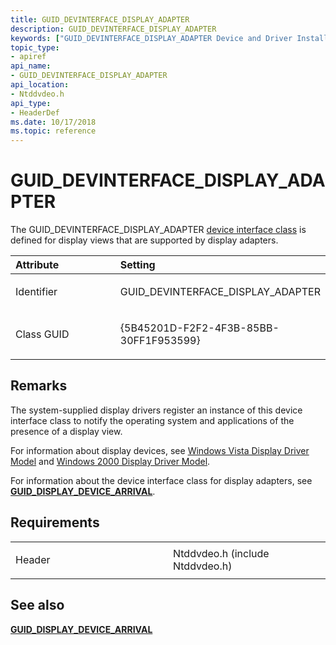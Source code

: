 ```yaml
---
title: GUID_DEVINTERFACE_DISPLAY_ADAPTER
description: GUID_DEVINTERFACE_DISPLAY_ADAPTER
keywords: ["GUID_DEVINTERFACE_DISPLAY_ADAPTER Device and Driver Installation"]
topic_type:
- apiref
api_name:
- GUID_DEVINTERFACE_DISPLAY_ADAPTER
api_location:
- Ntddvdeo.h
api_type:
- HeaderDef
ms.date: 10/17/2018
ms.topic: reference
---
```


# GUID_DEVINTERFACE_DISPLAY_ADAPTER


The GUID_DEVINTERFACE_DISPLAY_ADAPTER [device interface class](./overview-of-device-interface-classes.md) is defined for display views that are supported by display adapters.

<table>
<colgroup>
<col width="50%" />
<col width="50%" />
</colgroup>
<thead>
<tr class="header">
<th align="left">Attribute</th>
<th align="left">Setting</th>
</tr>
</thead>
<tbody>
<tr class="odd">
<td align="left"><p>Identifier</p></td>
<td align="left"><p>GUID_DEVINTERFACE_DISPLAY_ADAPTER</p></td>
</tr>
<tr class="even">
<td align="left"><p>Class GUID</p></td>
<td align="left"><p>{5B45201D-F2F2-4F3B-85BB-30FF1F953599}</p></td>
</tr>
</tbody>
</table>

 

## Remarks

The system-supplied display drivers register an instance of this device interface class to notify the operating system and applications of the presence of a display view.

For information about display devices, see [Windows Vista Display Driver Model](../display/windows-vista-display-driver-model-design-guide.md) and [Windows 2000 Display Driver Model](../display/windows-2000-display-driver-model-design-guide.md).

For information about the device interface class for display adapters, see [**GUID_DISPLAY_DEVICE_ARRIVAL**](guid-display-device-arrival.md).

## Requirements

<table>
<colgroup>
<col width="50%" />
<col width="50%" />
</colgroup>
<tbody>
<tr class="odd">
<td align="left"><p>Header</p></td>
<td align="left">Ntddvdeo.h (include Ntddvdeo.h)</td>
</tr>
</tbody>
</table>

## See also


[**GUID_DISPLAY_DEVICE_ARRIVAL**](guid-display-device-arrival.md)

 


